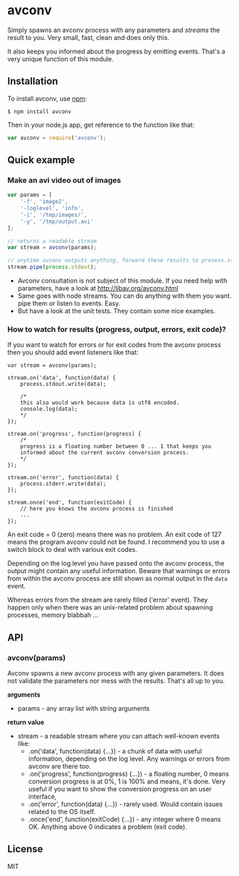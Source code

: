 # avconv

Simply spawns an avconv process with any parameters and *streams* the result to you. Very small, fast, clean and does only this.

It also keeps you informed about the progress by emitting events. That's a very unique function of this module.

## Installation

To install avconv, use [npm](http://github.com/isaacs/npm):

    $ npm install avconv

Then in your node.js app, get reference to the function like that:

```javascript
var avconv = require('avconv');
```

## Quick example

### Make an avi video out of images

```javascript
var params = [
    '-f', 'image2',
    '-loglevel', 'info',
    '-i', '/tmp/images/',
    '-y', '/tmp/output.avi'
];

// returns a readable stream
var stream = avconv(params);

// anytime avconv outputs anything, forward these results to process.stdout
stream.pipe(process.stdout);
```

* Avconv consultation is not subject of this module. If you need help with parameters, have a look at http://libav.org/avconv.html
* Same goes with node streams. You can do anything with them you want. pipe them or listen to events. Easy.
* But have a look at the unit tests. They contain some nice examples.

### How to watch for results (progress, output, errors, exit code)?

If you want to watch for errors or for exit codes from the avconv process then you should add event listeners like that:

```
var stream = avconv(params);

stream.on('data', function(data) {
    process.stdout.write(data);

    /*
    this also would work because data is utf8 encoded.
    console.log(data);
    */
});

stream.on('progress', function(progress) {
    /*
    progress is a floating number between 0 ... 1 that keeps you
    informed about the current avconv conversion process.
    */
});

stream.on('error', function(data) {
    process.stderr.write(data);
});

stream.once('end', function(exitCode) {
    // here you knows the avconv process is finished
    ...
});
```

An exit code = 0 (zero) means there was no problem. An exit code of 127 means the program avconv could not be found. I recommend you to use a switch block to deal with various exit codes.

Depending on the log level you have passed onto the avconv process, the output might contain any useful information. Beware that warnings or errors from within the avconv process are still shown as normal output in the `data` event.

Whereas errors from the stream are rarely filled ('error' event). They happen only when there was an unix-related problem about spawning processes, memory blabbah ...

## API

### avconv(params)

Avconv spawns a new avconv process with any given parameters. It does not validate the parameters nor mess with the results. That's all up to you.

__arguments__

* params - any array list with string arguments

__return value__

* stream - a readable stream where you can attach well-known events like:
    * .on('data', function(data) {...}) - a chunk of data with useful information, depending on the log level. Any warnings or errors from avconv are there too.
    * .on('progress', function(progress) {...}) - a floating number, 0 means conversion progress is at 0%, 1 is 100% and means, it's done. Very useful if you want to show the conversion progress on an user interface,
    * .on('error', function(data) {...}) - rarely used. Would contain issues related to the OS itself.
    * .once('end', function(exitCode) {...}) - any integer where 0 means OK. Anything above 0 indicates a problem (exit code).

## License

MIT
